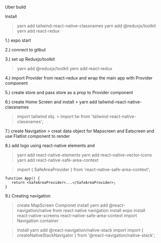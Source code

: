 Uber build  

Install 

 > yarn add tailwind-react-native-classnames
 > yarn add @reduxjs/toolkit
 > yern add react-redux 

1.) expo start

2.) connect to gitbut 

3.) set up Reduxjs/toolkit
 > yarn add @reduxjs/toolkit
 > yern add react-redux 

 4.) import Provider from react-redux and wrap the main app with Provider component 

 5.) create store and pass store as a prop to Provider component 

 6.) create Home Screen and install  > yarn add tailwind-react-native-classnames
 > import tailwind obj. > import tw from 'tailwind-react-native-classnames'; 

 7.) create Navigation > creat data object for Mapscreen and Eatscreen and use Flatlist component to render 

 8.) add logo using react-native elements and <Icon>
 > yarn add react-native-elements
 > yarn add react-native-vector-icons 
 > yarn add react-native-safe-area-context 

 > import { SafeAreaProvider } from 'react-native-safe-area-context'; 

    function App() {
       return <SafeAreaProvider>...</SafeAreaProvider>;
    }

9.) Creating navigation 
> create MapScreen Componet 
> install yarn add @react-navigation/native from react native navigation 
> install expo install react-native-screens react-native-safe-area-context 
>import Navigation container 

>install yarn add @react-navigation/native-stack 
> import import { createNativeStackNavigator } from '@react-navigation/native-stack';


